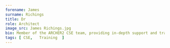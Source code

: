 ```yaml
---
forename: James
surname: Richings
title: Dr
role: Architect
image_src: James Richings.jpg
bio: Member of the ARCHER2 CSE team, providing in-depth support and training. I have an interest in how GPUs can be used to accelerate HPC applications and how to use HPC system at capability scale. I can usually be found at regular HPC meetings around the UK such as CIUK or delivering ARCHER2 training around the UK.
tags: [ CSE,   Training  ] 
---
```

